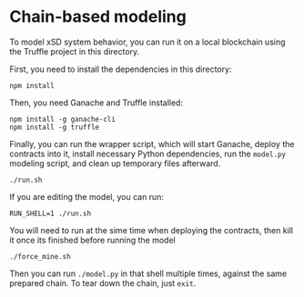 # Chain-based modeling

To model xSD system behavior, you can run it on a local blockchain using the
Truffle project in this directory.

First, you need to install the dependencies in this directory:

```
npm install
```

Then, you need Ganache and Truffle installed:

```
npm install -g ganache-cli
npm install -g truffle
```

Finally, you can run the wrapper script, which will start Ganache, deploy the contracts into it, install necessary Python dependencies, run the `model.py` modeling script, and clean up temporary files afterward.

```
./run.sh
```

If you are editing the model, you can run:

```
RUN_SHELL=1 ./run.sh
```

You will need to run at the sime time when deploying the contracts, then kill it once its finished before running the model
```
./force_mine.sh
```

Then you can run `./model.py` in that shell multiple times, against the same prepared chain. To tear down the chain, just `exit`.



